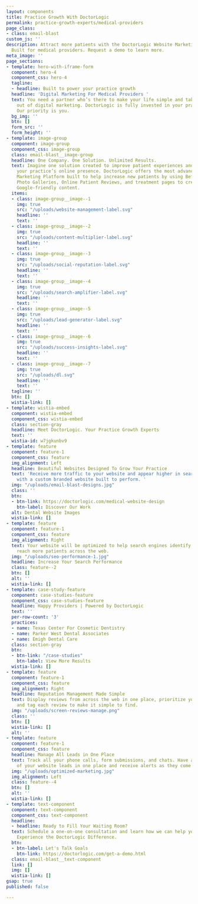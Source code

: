 ```yaml
---
layout: components
title: Practice Growth With DoctorLogic
permalink: practice-growth-experts/medical-providers
page_class:
- class: email-blast
custom_js: ''
description: Attract more patients with the DoctorLogic Website Marketing Platform.
  Built for medical providers. Request a demo to learn more.
meta_image: ''
page_sections:
- template: hero-with-iframe-form
  component: hero-4
  component_css: hero-4
  tagline:
  - headline: Built to power your practice growth
  headline: 'Digital Marketing For Medical Providers '
  text: You need a partner who’s there to make your life simple and take the guesswork
    out of digital marketing. DoctorLogic is fully invested in your practice’s success.
    Our priority is you.
  bg_img: ''
  btn: []
  form_src: ''
  form_height: ''
- template: image-group
  component: image-group
  component_css: image-group
  class: email-blast__image-group
  headline: One Company. One Solution. Unlimited Results.
  text: Imagine one solution created to improve patient experiences and help grow
    your practice’s online presence. DoctorLogic offers the most advanced Website
    Marketing Platform built to help increase new patients by using Before and After
    Photo Galleries, Online Patient Reviews, and treatment pages to create up to 100x
    Google-friendly content.
  items:
  - class: image-group__image--1
    img: true
    src: "/uploads/website-management-label.svg"
    headline: ''
    text: ''
  - class: image-group__image--2
    img: true
    src: "/uploads/content-multiplier-label.svg"
    headline: ''
    text: ''
  - class: image-group__image--3
    img: true
    src: "/uploads/social-reputation-label.svg"
    headline: ''
    text: ''
  - class: image-group__image--4
    img: true
    src: "/uploads/search-amplifier-label.svg"
    headline: ''
    text: ''
  - class: image-group__image--5
    img: true
    src: "/uploads/lead-generator-label.svg"
    headline: ''
    text: ''
  - class: image-group__image--6
    img: true
    src: "/uploads/success-insights-label.svg"
    headline: ''
    text: ''
  - class: image-group__image--7
    img: true
    src: "/uploads/dl.svg"
    headline: ''
    text: ''
  tagline: ''
  btn: []
  wistia-link: []
- template: wistia-embed
  component: wistia-embed
  component_css: wistia-embed
  class: section-gray
  headline: Meet DoctorLogic. Your Practice Growth Experts
  text: ''
  wistia-id: w7jgkunbv9
- template: feature
  component: feature-1
  component_css: feature
  img_alignment: Left
  headline: Beautiful Websites Designed To Grow Your Practice
  text: 'Receive more traffic to your website and appear higher in search engine results
    with a custom branded website built to perform. '
  img: "/uploads/email-blast-designs.jpg"
  class: ''
  btn:
  - btn-link: https://doctorlogic.com/medical-website-design
    btn-label: Discover Our Work
  alt: Dental Website Images
  wistia-link: []
- template: feature
  component: feature-1
  component_css: feature
  img_alignment: Right
  text: Your website will be optimized to help search engines identify your site to
    reach more patients across the web.
  img: "/uploads/seo-performance-1.jpg"
  headline: Increase Your Search Performance
  class: feature--2
  btn: []
  alt: ''
  wistia-link: []
- template: case-study-feature
  component: case-studies-feature
  component_css: case-studies-feature
  headline: Happy Providers | Powered by DoctorLogic
  text: ''
  per-row-count: '3'
  practices:
  - name: Texas Center For Cosmetic Dentistry
  - name: Parker West Dental Associates
  - name: Emigh Dental Care
  class: section-gray
  btn:
  - btn-link: "/case-studies"
    btn-label: View More Results
  wistia-link: []
- template: feature
  component: feature-1
  component_css: feature
  img_alignment: Right
  headline: Reputation Management Made Simple
  text: Display reviews from across the web in one place, prioritize your favorites,
    and tag each review to make it simple to find.
  img: "/uploads/screen-reviews-manage.png"
  class: ''
  btn: []
  wistia-link: []
  alt: ''
- template: feature
  component: feature-1
  component_css: feature
  headline: Manage All Leads in One Place
  text: Track all your phone calls, form submissions, and chats. Have a clear picture
    of your website leads in one place and receive alerts as they come in.
  img: "/uploads/optimized-marketing.jpg"
  img_alignment: Left
  class: feature--4
  btn: []
  alt: ''
  wistia-link: []
- template: text-component
  component: text-component
  component_css: text-component
  headline:
  - headline: Ready to Fill Your Waiting Room?
  text: Schedule a one-on-one consultation and learn how we can help you succeed online.
    Experience the DoctorLogic Difference.
  btn:
  - btn-label: Let's Talk Goals
    btn-link: https://doctorlogic.com/get-a-demo.html
  class: email-blast__text-component
  link: []
  img: []
  wistia-link: []
gsap: true
published: false

---
```

